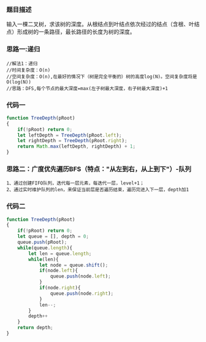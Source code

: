 ### 题目描述

输入一棵二叉树，求该树的深度。从根结点到叶结点依次经过的结点（含根、叶结点）形成树的一条路径，最长路径的长度为树的深度。

### 思路一:递归

```
//解法1：递归
//时间复杂度：O(n)
//空间复杂度：O(n),在最好的情况下（树是完全平衡的）树的高度log(N)。空间复杂度将是O(log(N))
//思路：DFS,每个节点的最大深度=max(左子树最大深度，右子树最大深度)+1
```

### 代码一

```js
function TreeDepth(pRoot)
{
    if(!pRoot) return 0;
    let leftDepth = TreeDepth(pRoot.left);
    let rightDepth = TreeDepth(pRoot.right);
    return Math.max(leftDepth, rightDepth) + 1;
}
```

### 思路二：广度优先遍历BFS（特点："从左到右，从上到下"）-队列

```
1、通过创建FIFO队列，迭代每一层元素，每迭代一层，level+1；
2、通过实时维护队列的len，来保证当前层是否遍历结束，遍历完进入下一层，depth加1

```

### 代码二

```js
function TreeDepth(pRoot)
{
    if(!pRoot) return 0;
    let queue = [], depth = 0;
    queue.push(pRoot);
    while(queue.length){
        let len = queue.length;
        while(len){
            let node = queue.shift();
            if(node.left){
                queue.push(node.left);
            }
            if(node.right){
                queue.push(node.right);
            }
            len--;
        }
        depth++
    }
    return depth;
}
```

